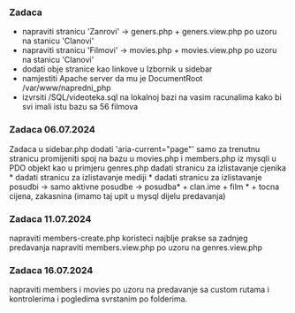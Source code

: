 ### Zadaca

- napraviti stranicu 'Zanrovi' -> geners.php + geners.view.php po uzoru na stanicu 'Clanovi'
- napraviti stranicu 'Filmovi' -> movies.php + movies.view.php po uzoru na stanicu 'Clanovi'
- dodati obje stranice kao linkove u Izbornik u sidebar
- namjestiti Apache server da mu je DocumentRoot /var/www/napredni_php
- izvrsiti /SQL/videoteka.sql na lokalnoj bazi na vasim racunalima kako bi svi imali istu bazu sa 56 filmova


### Zadaca 06.07.2024

Zadaca
u sidebar.php dodati 'aria-current="page"' samo za trenutnu stranicu
promijeniti spoj na bazu u movies.php i members.php iz mysqli u PDO objekt kao u primjeru genres.php
dadati stranicu za izlistavanje cjenika *
dadati stranicu za izlistavanje mediji *
dadati stranicu za izlistavanje posudbi -> samo aktivne posudbe -> posudba* + clan.ime + film * + tocna cijena, zakasnina (imamo taj upit u mysql dijelu predavanja)


### Zadaca 11.07.2024

napraviti members-create.php koristeci najblje prakse sa zadnjeg predavanja
napraviti members.view.php po uzoru na genres.view.php

### Zadaca 16.07.2024
napraviti members i movies po uzoru na predavanje sa custom rutama i kontrolerima i pogledima svrstanim po folderima.